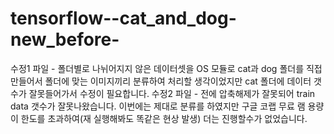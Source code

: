 # tensorflow--cat_and_dog-new_before-
수정1 파일 - 폴더별로 나뉘어지지 않은 데이터셋을 OS 모듈로 cat과 dog 폴더를 직접 만들어서 폴더에 맞는 이미지끼리 분류하여 처리할 생각이었지만 cat 폴더에 데이터 갯수가 잘못들어가서 수정이 필요합니다.
수정2 파일 - 전에 압축해제가 잘못되어 train data 갯수가 잘못나왔습니다. 이번에는 제대로 분류를 하였지만 구글 코랩 무료 램 용량이 한도를 초과하여(재 실행해봐도 똑같은 현상 발생) 더는 진행할수가 없었습니다.

